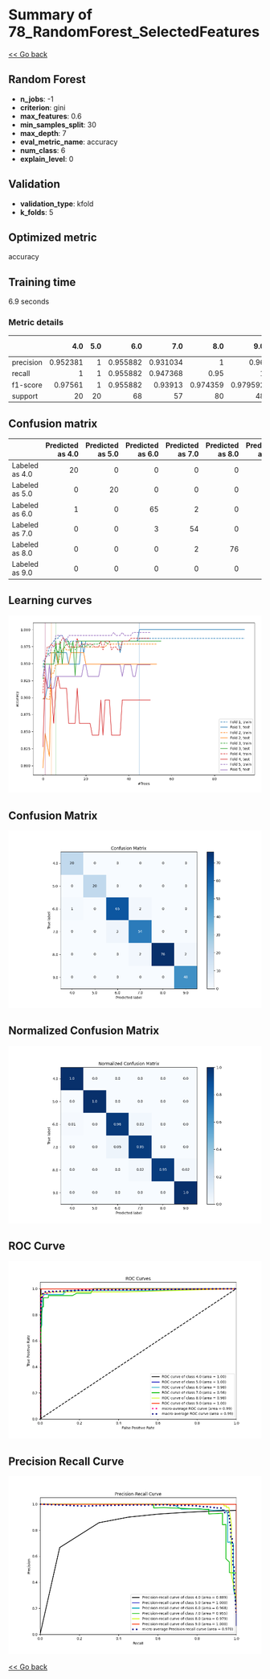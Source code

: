 # Summary of 78_RandomForest_SelectedFeatures

[<< Go back](../README.md)


## Random Forest
- **n_jobs**: -1
- **criterion**: gini
- **max_features**: 0.6
- **min_samples_split**: 30
- **max_depth**: 7
- **eval_metric_name**: accuracy
- **num_class**: 6
- **explain_level**: 0

## Validation
 - **validation_type**: kfold
 - **k_folds**: 5

## Optimized metric
accuracy

## Training time

6.9 seconds

### Metric details
|           |       4.0 |   5.0 |       6.0 |       7.0 |       8.0 |       9.0 |   accuracy |   macro avg |   weighted avg |   logloss |
|:----------|----------:|------:|----------:|----------:|----------:|----------:|-----------:|------------:|---------------:|----------:|
| precision |  0.952381 |     1 |  0.955882 |  0.931034 |  1        |  0.96     |    0.96587 |    0.96655  |       0.966541 |  0.378797 |
| recall    |  1        |     1 |  0.955882 |  0.947368 |  0.95     |  1        |    0.96587 |    0.975542 |       0.96587  |  0.378797 |
| f1-score  |  0.97561  |     1 |  0.955882 |  0.93913  |  0.974359 |  0.979592 |    0.96587 |    0.970762 |       0.96591  |  0.378797 |
| support   | 20        |    20 | 68        | 57        | 80        | 48        |    0.96587 |  293        |     293        |  0.378797 |


## Confusion matrix
|                |   Predicted as 4.0 |   Predicted as 5.0 |   Predicted as 6.0 |   Predicted as 7.0 |   Predicted as 8.0 |   Predicted as 9.0 |
|:---------------|-------------------:|-------------------:|-------------------:|-------------------:|-------------------:|-------------------:|
| Labeled as 4.0 |                 20 |                  0 |                  0 |                  0 |                  0 |                  0 |
| Labeled as 5.0 |                  0 |                 20 |                  0 |                  0 |                  0 |                  0 |
| Labeled as 6.0 |                  1 |                  0 |                 65 |                  2 |                  0 |                  0 |
| Labeled as 7.0 |                  0 |                  0 |                  3 |                 54 |                  0 |                  0 |
| Labeled as 8.0 |                  0 |                  0 |                  0 |                  2 |                 76 |                  2 |
| Labeled as 9.0 |                  0 |                  0 |                  0 |                  0 |                  0 |                 48 |

## Learning curves
![Learning curves](learning_curves.png)
## Confusion Matrix

![Confusion Matrix](confusion_matrix.png)


## Normalized Confusion Matrix

![Normalized Confusion Matrix](confusion_matrix_normalized.png)


## ROC Curve

![ROC Curve](roc_curve.png)


## Precision Recall Curve

![Precision Recall Curve](precision_recall_curve.png)



[<< Go back](../README.md)
